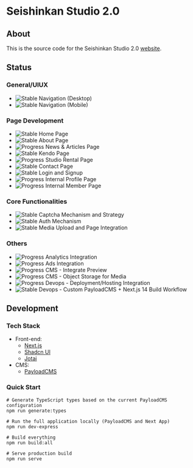 # Seishinkan Studio 2.0

## About

This is the source code for the Seishinkan Studio 2.0 [website](https://www.seishinkansg.com/).

## Status

### General/UIUX

- ![Stable](https://progress-bar.dev/100/?title=stable) Navigation (Desktop)
- ![Stable](https://progress-bar.dev/100/?title=stable) Navigation (Mobile)

### Page Development

- ![Stable](https://progress-bar.dev/100/?title=stable) Home Page
- ![Stable](https://progress-bar.dev/100/?title=stable) About Page
- ![Progress](https://progress-bar.dev/70/?title=progress) News & Articles Page
- ![Stable](https://progress-bar.dev/100/?title=stable) Kendo Page
- ![Progress](https://progress-bar.dev/20/?title=progress) Studio Rental Page
- ![Stable](https://progress-bar.dev/100/?title=stable) Contact Page
- ![Stable](https://progress-bar.dev/100/?title=stable) Login and Signup
- ![Progress](https://progress-bar.dev/0/?title=progress) Internal Profile Page
- ![Progress](https://progress-bar.dev/0/?title=progress) Internal Member Page

### Core Functionalities

- ![Stable](https://progress-bar.dev/100/?title=stable) Captcha Mechanism and Strategy
- ![Stable](https://progress-bar.dev/100/?title=stable) Auth Mechanism
- ![Stable](https://progress-bar.dev/100/?title=stable) Media Upload and Page Integration

### Others

- ![Progress](https://progress-bar.dev/0/?title=progress) Analytics Integration
- ![Progress](https://progress-bar.dev/0/?title=progress) Ads Integration
- ![Progress](https://progress-bar.dev/0/?title=progress) CMS - Integrate Preview
- ![Progress](https://progress-bar.dev/0/?title=progress) CMS - Object Storage for Media
- ![Progress](https://progress-bar.dev/0/?title=progress) Devops - Deployment/Hosting Integration
- ![Stable](https://progress-bar.dev/100/?title=stable) Devops - Custom PayloadCMS + Next.js 14 Build Workflow

## Development

### Tech Stack

- Front-end:
  - [Next.js](https://nextjs.org/)
  - [Shadcn UI](https://ui.shadcn.com/)
  - [Jotai](https://jotai.org/)
- CMS:
  - [PayloadCMS](https://payloadcms.com/)

### Quick Start

```Shell
# Generate TypeScript types based on the current PayloadCMS configuration
npm run generate:types

# Run the full application locally (PayloadCMS and Next App)
npm run dev-express

# Build everything
npm run build:all

# Serve production build
npm run serve

```

